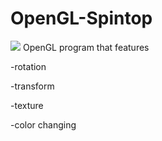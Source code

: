 # OpenGL-Spintop
<img src="https://media.giphy.com/media/YjQWwAg1AZp0aNI7c6/giphy.gif">
OpenGL program that features

-rotation

-transform

-texture

-color changing

